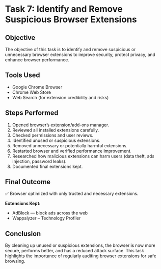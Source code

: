 # Task 7: Identify and Remove Suspicious Browser Extensions  

## Objective  
The objective of this task is to identify and remove suspicious or unnecessary browser extensions to improve security, protect privacy, and enhance browser performance.  

## Tools Used  
- Google Chrome Browser  
- Chrome Web Store  
- Web Search (for extension credibility and risks)  

## Steps Performed  
1. Opened browser’s extension/add-ons manager.  
2. Reviewed all installed extensions carefully.  
3. Checked permissions and user reviews.  
4. Identified unused or suspicious extensions.  
5. Removed unnecessary or potentially harmful extensions.  
6. Restarted browser and verified performance improvement.  
7. Researched how malicious extensions can harm users (data theft, ads injection, password leaks).  
8. Documented final extensions kept.  

## Final Outcome  
✅ Browser optimized with only trusted and necessary extensions.  

**Extensions Kept:**  
- AdBlock — block ads across the web  
- Wappalyzer – Technology Profiler  

## Conclusion  
By cleaning up unused or suspicious extensions, the browser is now more secure, performs better, and has a reduced attack surface. This task highlights the importance of regularly auditing browser extensions for safe browsing.  

